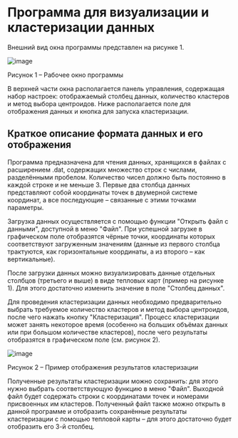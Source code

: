 <h1>Программа для визуализации и кластеризации данных</h1>

Внешний вид окна программы представлен на рисунке 1. 

![image](https://github.com/user-attachments/assets/55bbbb7d-8111-462b-8298-1ac1dca57e53)

Рисунок 1 – Рабочее окно программы

В верхней части окна располагается панель управления, содержащая набор настроек: отображаемый столбец данных, количество кластеров и метод выбора центроидов. Ниже располагается поле для отображения данных и кнопка для запуска кластеризации.

<h2>Краткое описание формата данных и его отображения</h2>

Программа предназначена для чтения данных, хранящихся в файлах с расширением .dat, содержащих множество строк с числами, разделёнными пробелом. Количество чисел должно быть постоянно в каждой строке и не меньше 3. Первые два столбца данных представляют собой координаты точек в двумерной системе координат, а все последующие – связанные с этими точками параметры. 

Загрузка данных осуществляется с помощью функции "Открыть файл с данными", доступной в меню "Файл". При успешной загрузке в графическом поле отобразятся чёрные точки, координаты которых соответствуют загруженным значениям (данные из первого столбца трактуются, как горизонтальные координаты, а из второго – как вертикальные).

После загрузки данных можно визуализировать данные отдельных столбцов (третьего и выше) в виде тепловых карт (пример на рисунке 1). Для этого достаточно изменить значение в поле "Столбец данных".

Для проведения кластеризации данных необходимо предварительно выбрать требуемое количество кластеров и метод выбора центроидов, после чего нажать кнопку "Кластеризация". Процесс кластеризации может занять некоторое время (особенно на больших объёмах данных или при большом количестве кластеров), после чего результаты отобразятся в графическом поле (см. рисунок 2).

![image](https://github.com/user-attachments/assets/f3881b43-9a98-44b8-8ba1-ea58a39e03af)

Рисунок 2 – Пример отображения результатов кластеризации

Полученные результаты кластеризации можно сохранить: для этого нужно выбрать соответствующую функцию в меню "Файл". Выходной файл будет содержать строки с координатами точек и номерами присвоенных им кластеров. Полученный файл также можно открыть в данной программе и отобразить сохранённые результаты кластеризации с помощью тепловой карты – для этого достаточно будет отобразить его 3-й столбец.
